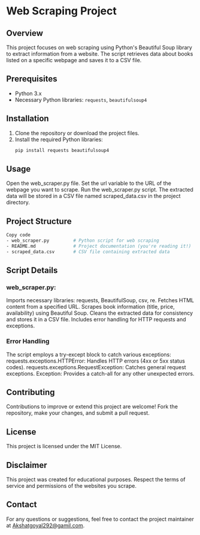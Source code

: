 # Web Scraping Project

## Overview
This project focuses on web scraping using Python's Beautiful Soup library to extract information from a website. The script retrieves data about books listed on a specific webpage and saves it to a CSV file.

## Prerequisites
- Python 3.x
- Necessary Python libraries: `requests`, `beautifulsoup4`

## Installation
1. Clone the repository or download the project files.
2. Install the required Python libraries:
   ```bash
   pip install requests beautifulsoup4
## Usage
Open the web_scraper.py file.
Set the url variable to the URL of the webpage you want to scrape.
Run the web_scraper.py script.
The extracted data will be stored in a CSV file named scraped_data.csv in the project directory.
## Project Structure
```bash
Copy code
- web_scraper.py         # Python script for web scraping
- README.md              # Project documentation (you're reading it!)
- scraped_data.csv       # CSV file containing extracted data
```
## Script Details
### web_scraper.py:
Imports necessary libraries: requests, BeautifulSoup, csv, re.
Fetches HTML content from a specified URL.
Scrapes book information (title, price, availability) using Beautiful Soup.
Cleans the extracted data for consistency and stores it in a CSV file.
Includes error handling for HTTP requests and exceptions.
### Error Handling
The script employs a try-except block to catch various exceptions:
requests.exceptions.HTTPError: Handles HTTP errors (4xx or 5xx status codes).
requests.exceptions.RequestException: Catches general request exceptions.
Exception: Provides a catch-all for any other unexpected errors.
## Contributing
Contributions to improve or extend this project are welcome! Fork the repository, make your changes, and submit a pull request.

## License
This project is licensed under the MIT License.

## Disclaimer
This project was created for educational purposes. Respect the terms of service and permissions of the websites you scrape.

## Contact
For any questions or suggestions, feel free to contact the project maintainer at Akshatgoyal292@gamil.com.
